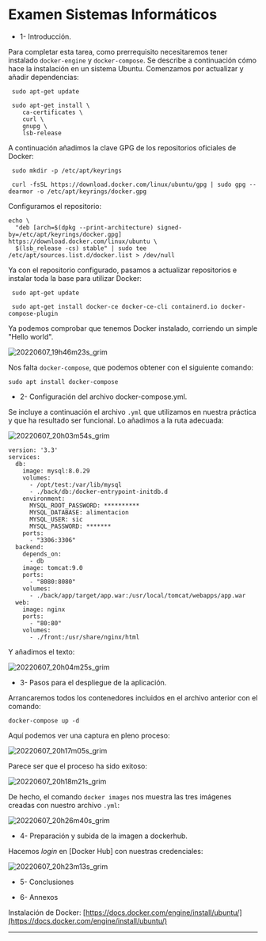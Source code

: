 # Examen Sistemas Informáticos



- 1- Introducción.

Para completar esta tarea, como prerrequisito necesitaremos tener instalado `docker-engine` y `docker-compose`. Se describe a continuación cómo hace la instalación en un sistema Ubuntu. Comenzamos por actualizar y añadir dependencias:

```
 sudo apt-get update

 sudo apt-get install \
    ca-certificates \
    curl \
    gnupg \
    lsb-release
```

A continuación añadimos la clave GPG de los repositorios oficiales de Docker:

```
 sudo mkdir -p /etc/apt/keyrings

 curl -fsSL https://download.docker.com/linux/ubuntu/gpg | sudo gpg --dearmor -o /etc/apt/keyrings/docker.gpg
```

Configuramos el repositorio:

```
echo \
  "deb [arch=$(dpkg --print-architecture) signed-by=/etc/apt/keyrings/docker.gpg] https://download.docker.com/linux/ubuntu \
  $(lsb_release -cs) stable" | sudo tee /etc/apt/sources.list.d/docker.list > /dev/null
```

Ya con el repositorio configurado, pasamos a actualizar repositorios e instalar toda la base para utilizar Docker:

```
 sudo apt-get update

 sudo apt-get install docker-ce docker-ce-cli containerd.io docker-compose-plugin
 ```
 
 Ya podemos comprobar que tenemos Docker instalado, corriendo un simple "Hello world".
 
 ![20220607_19h46m23s_grim](https://user-images.githubusercontent.com/91564852/172448788-baeb7752-a15e-4b85-bffd-c56b12125a50.png)

Nos falta `docker-compose`, que podemos obtener con el siguiente comando:

`sudo apt install docker-compose`
 
- 2- Configuración del archivo docker-compose.yml.

Se incluye a continuación el archivo `.yml` que utilizamos en nuestra práctica y que ha resultado ser funcional. Lo añadimos a la ruta adecuada:

![20220607_20h03m54s_grim](https://user-images.githubusercontent.com/91564852/172452101-f4a9bbce-0a49-4860-81ef-e3059bda3155.png)

```
version: '3.3'
services:
  db:
    image: mysql:8.0.29
    volumes:
      - /opt/test:/var/lib/mysql
      - ./back/db:/docker-entrypoint-initdb.d
    environment:
      MYSQL_ROOT_PASSWORD: **********
      MYSQL_DATABASE: alimentacion
      MYSQL_USER: sic
      MYSQL_PASSWORD: *******
    ports:
      - "3306:3306"
  backend:
    depends_on:
      - db
    image: tomcat:9.0
    ports:
      - "8080:8080"
    volumes:
      - ./back/app/target/app.war:/usr/local/tomcat/webapps/app.war
  web:
    image: nginx
    ports:
      - "80:80"
    volumes: 
      - ./front:/usr/share/nginx/html
  ```

Y añadimos el texto:

![20220607_20h04m25s_grim](https://user-images.githubusercontent.com/91564852/172453140-332c715b-7c56-4dff-90ae-94c74020f32e.png)

- 3- Pasos para el despliegue de la aplicación.

Arrancaremos todos los contenedores incluidos en el archivo anterior con el comando:

```
docker-compose up -d
```

Aquí podemos ver una captura en pleno proceso:

![20220607_20h17m05s_grim](https://user-images.githubusercontent.com/91564852/172454246-25f49cb8-8d49-43b8-818d-18a4637105a9.png)

Parece ser que el proceso ha sido exitoso:

![20220607_20h18m21s_grim](https://user-images.githubusercontent.com/91564852/172454415-16ddd4fc-5266-47ff-8028-6ed37f1e6e97.png)

De hecho, el comando `docker images` nos muestra las tres imágenes creadas con nuestro archivo `.yml`:

![20220607_20h26m40s_grim](https://user-images.githubusercontent.com/91564852/172456030-f3512128-96e9-4447-bf6b-f895f4eb7b88.png)



- 4- Preparación y subida de la imagen a dockerhub.

Hacemos *login* en [Docker Hub] con nuestras credenciales:

![20220607_20h23m13s_grim](https://user-images.githubusercontent.com/91564852/172455594-053934b8-ea9c-4442-881a-9eddc3549845.png)




- 5- Conclusiones


- 6- Annexos

Instalación de Docker: [https://docs.docker.com/engine/install/ubuntu/](https://docs.docker.com/engine/install/ubuntu/)



---

